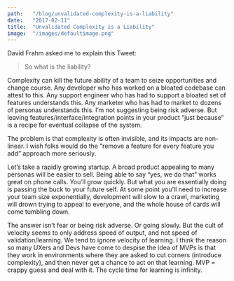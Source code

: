 ```yaml
---
path:	"/blog/unvalidated-complexity-is-a-liability"
date:	"2017-02-11"
title:	"Unvalidated Complexity is a Liability"
image:	"/images/defaultimage.png"
---
```


David Frahm asked me to explain this Tweet:


> [](https://twitter.com/johncutlefish/status/830500858651570176)
> [](https://twitter.com/davidfrahm/status/830537461415673856)So what is the liability?

Complexity can kill the future ability of a team to seize opportunities and change course. Any developer who has worked on a bloated codebase can attest to this. Any support engineer who has had to support a bloated set of features understands this. Any marketer who has had to market to dozens of personas understands this. I’m not suggesting being risk adverse. But leaving features/interface/integration points in your product “just because” is a recipe for eventual collapse of the system.

The problem is that complexity is often invisible, and its impacts are non-linear. I wish folks would do the “remove a feature for every feature you add” approach more seriously.

Let’s take a rapidly growing startup. A broad product appealing to many personas will be easier to sell. Being able to say “yes, we do that” works great on phone calls. You’ll grow quickly. But what you are essentially doing is passing the buck to your future self. At some point you’ll need to increase your team size exponentially, development will slow to a crawl, marketing will drown trying to appeal to everyone, and the whole house of cards will come tumbling down.

The answer isn’t fear or being risk adverse. Or going slowly. But the cult of velocity seems to only address speed of output, and not speed of validation/learning. We tend to ignore velocity of learning. I think the reason so many UXers and Devs have come to despise the idea of MVPs is that they work in environments where they are asked to cut corners (introduce complexity), and then never get a chance to act on that learning. MVP = crappy guess and deal with it. The cycle time for learning is infinity.


